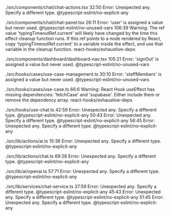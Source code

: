 ./src/components/chat/chat-actions.tsx
32:50  Error: Unexpected any. Specify a different type.  @typescript-eslint/no-explicit-any

./src/components/chat/chat-panel.tsx
26:11  Error: 'user' is assigned a value but never used.  @typescript-eslint/no-unused-vars
106:39  Warning: The ref value 'typingTimeoutRef.current' will likely have changed by the time this effect cleanup function runs. If this ref points to a node rendered by React, copy 'typingTimeoutRef.current' to a variable inside the effect, and use that variable in the cleanup function.  react-hooks/exhaustive-deps

./src/components/dashboard/dashboard-nav.tsx
105:21  Error: 'signOut' is assigned a value but never used.  @typescript-eslint/no-unused-vars

./src/hooks/cases/use-case-management.ts
30:10  Error: 'staffMembers' is assigned a value but never used.  @typescript-eslint/no-unused-vars

./src/hooks/cases/use-case.ts
66:6  Warning: React Hook useEffect has missing dependencies: 'fetchCase' and 'supabase'. Either include them or remove the dependency array.  react-hooks/exhaustive-deps

./src/hooks/use-chat.ts
42:59  Error: Unexpected any. Specify a different type.  @typescript-eslint/no-explicit-any
50:43  Error: Unexpected any. Specify a different type.  @typescript-eslint/no-explicit-any
56:45  Error: Unexpected any. Specify a different type.  @typescript-eslint/no-explicit-any

./src/lib/actions/ai.ts
15:36  Error: Unexpected any. Specify a different type.  @typescript-eslint/no-explicit-any

./src/lib/actions/chat.ts
69:28  Error: Unexpected any. Specify a different type.  @typescript-eslint/no-explicit-any

./src/lib/ai/openai.ts
57:71  Error: Unexpected any. Specify a different type.  @typescript-eslint/no-explicit-any

./src/lib/services/chat-service.ts
37:59  Error: Unexpected any. Specify a different type.  @typescript-eslint/no-explicit-any
45:43  Error: Unexpected any. Specify a different type.  @typescript-eslint/no-explicit-any
51:45  Error: Unexpected any. Specify a different type.  @typescript-eslint/no-explicit-any
